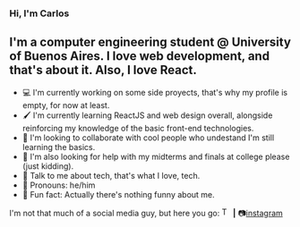 ### Hi, I'm Carlos

## I'm a computer engineering student @ University of Buenos Aires. I love web development, and that's about it. Also, I love React.

- 💻 I'm currently working on some side proyects, that's why my profile is empty, for now at least.
- 🖌️ I'm currently learning ReactJS and web design overall, alongside reinforcing my knowledge of the basic front-end technologies.
- 🧠 I'm looking to collaborate with cool people who undestand I'm still learning the basics.
- 📖 I'm also looking for help with my midterms and finals at college please (just kidding).
- 💾 Talk to me about tech, that's what I love, tech.
- 👨 Pronouns: he/him
- 🤬 Fun fact: Actually there's nothing funny about me.

I'm not that much of a social media guy, but here you go: [<img alt='Twitter' width='16px' src='https://simpleicons.org/icons/twitter.svg' />][twitter] **|** 📷[instagram][instagram]

[twitter]: https://twitter.com/itscarlosecp
[instagram]: https://www.instagram.com/itscarlosecp/
